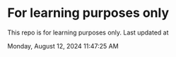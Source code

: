 # For learning purposes only
This repo is for learning purposes only.
Last updated at

Monday, August 12, 2024 11:47:25 AM

